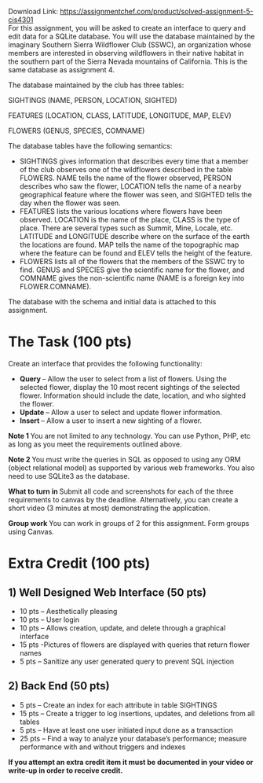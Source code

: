 Download Link: https://assignmentchef.com/product/solved-assignment-5-cis4301
<br>
For this assignment, you will be asked to create an interface to query and edit data for a SQLite database. You will use the database maintained by the imaginary Southern Sierra Wildflower Club (SSWC), an organization whose members are interested in observing wildflowers in their native habitat in the southern part of the Sierra Nevada mountains of California. This is the same database as assignment 4.

The database maintained by the club has three tables:

SIGHTINGS (NAME, PERSON, LOCATION, SIGHTED)

FEATURES (LOCATION, CLASS, LATITUDE, LONGITUDE, MAP, ELEV)

FLOWERS (GENUS, SPECIES, COMNAME)

The database tables have the following semantics:

<ul>

 <li>SIGHTINGS gives information that describes every time that a member of the club observes one of the wildflowers described in the table FLOWERS. NAME tells the name of the flower observed, PERSON describes who saw the flower, LOCATION tells the name of a nearby geographical feature where the flower was seen, and SIGHTED tells the day when the flower was seen.</li>

 <li>FEATURES lists the various locations where flowers have been observed. LOCATION is the name of the place, CLASS is the type of place. There are several types such as Summit, Mine, Locale, etc. LATITUDE and LONGITUDE describe where on the surface of the earth the locations are found. MAP tells the name of the topographic map where the feature can be found and ELEV tells the height of the feature.</li>

 <li>FLOWERS lists all of the flowers that the members of the SSWC try to find. GENUS and SPECIES give the scientific name for the flower, and COMNAME gives the non-scientific name (NAME is a foreign key into FLOWER.COMNAME).</li>

</ul>

The database with the schema and initial data is attached to this assignment.

<h1>The Task (100 pts)</h1>

Create an interface that provides the following functionality:

<ul>

 <li><strong>Query </strong>– Allow the user to select from a list of flowers. Using the selected flower, display the 10 most recent sightings of the selected flower. Information should include the date, location, and who sighted the flower.</li>

 <li><strong>Update </strong>– Allow a user to select and update flower information.</li>

 <li><strong>Insert </strong>– Allow a user to insert a new sighting of a flower.</li>

</ul>

<strong>Note 1 </strong>You are not limited to any technology. You can use Python, PHP, etc as long as you meet the requirements outlined above.

<strong>Note 2 </strong>You must write the queries in SQL as opposed to using any ORM (object relational model) as supported by various web frameworks. You also need to use SQLite3 as the database.

<strong>What to turn in </strong>Submit all code and screenshots for each of the three requirements to canvas by the deadline. Alternatively, you can create a short video (3 minutes at most) demonstrating the application.

<strong>Group work </strong>You can work in groups of 2 for this assignment. Form groups using Canvas.

<h1>Extra Credit (100 pts)</h1>

<h2>1) Well Designed Web Interface (50 pts)</h2>

<ul>

 <li>10 pts – Aesthetically pleasing</li>

 <li>10 pts – User login</li>

 <li>10 pts – Allows creation, update, and delete through a graphical interface</li>

 <li>15 pts -Pictures of flowers are displayed with queries that return flower names</li>

 <li>5 pts – Sanitize any user generated query to prevent SQL injection</li>

</ul>

<h2>2) Back End (50 pts)</h2>

<ul>

 <li>5 pts – Create an index for each attribute in table SIGHTINGS</li>

 <li>15 pts – Create a trigger to log insertions, updates, and deletions from all tables</li>

 <li>5 pts – Have at least one user initiated input done as a transaction</li>

 <li>25 pts – Find a way to analyze your database’s performance; measure performance with and without triggers and indexes</li>

</ul>

<strong>If you attempt an extra credit item it must be documented in your video or write-up in order to receive credit.</strong>